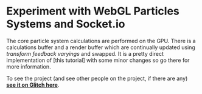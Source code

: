 # Experiment with WebGL Particles Systems and Socket.io

The core particle system calculations are performed on the GPU. There is a calculations buffer and a render buffer which are continually updated using _transform feedback varyings_ and swapped. It is a pretty direct implementation of [this tutorial] with some minor changes so go there for more information.

To see the project (and see other people on the project, if there are any) [__see it on Glitch here__](https://joshmurr-webgl-particles-socketio.glitch.me/).
